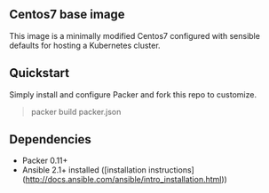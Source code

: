 ## Centos7 base image

This image is a minimally modified Centos7 configured with sensible defaults for hosting a Kubernetes cluster.

## Quickstart

Simply install and configure Packer and fork this repo to customize.

> packer build packer.json

## Dependencies

- Packer 0.11+
- Ansible 2.1+ installed ([installation instructions] (http://docs.ansible.com/ansible/intro_installation.html))

